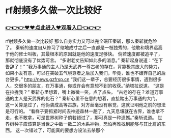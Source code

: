 # rf射频多久做一次比较好

### <a href="https://https://github.com/budfg/haiu/issues/1">👉👉👉♥♥点此进入♥观看入口👈👉👉</a>

rf射频多久做一次比较好
那么自身实力又可以完全碾压秦斩，那么秦斩就危险了。
    秦斩的速度自从修习了缩地成寸之后一直都是一枝独秀的，他敢和境界远高于他的修士叫板，其最根本的原因就是他的速度足够快。
    倘若速度都被追平了，那就彻底没有了优势可言。
    “多谢老丈告知如此多的消息。”
    秦斩起身说道：“在下告辞了！”
    “我万事通的主人乃是天武界一尊古老的存在，背靠极其庞大的势力，如果小友有意，可以在突破五气境尊者之后加入我们，毕竟，谁也不嫌弃自己的后台更多。”
    http://news.gzfrsp.cn
    “我们这一辈子，总要经历很多事情，遇到很多人，交很多的朋友，在万事通，你或许会有意想不到的收获。”纳塔拉说道。
    “这是在拉拢我？”
    秦斩心里想着，嘴上微微一笑，点了点头。
    “古老的存在？难道万事通的主人是天武界的化石？”
    秦斩心里不在意的想着，直接踏出万事通的大门。
    这一关算是过了，他伪装成高等古族，对方丝毫没有察觉，这就证明他之前的想法是可行的。
    “看样子要抓紧时间去神迹森林一趟了，九天息壤就在古界，谁也拿不走，也不敢拿，可是世界树种子倘若错过了，那可真是一种遗憾。”秦斩说道。
    世界树种子应该算是当世之中数一数二的木系神物，恐怕再难找到能够与其比肩的东西。
    这一次错过了，可能真的要想方设法去杀那个
